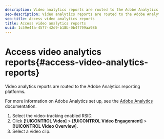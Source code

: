 ```yaml
---
description: Video analytics reports are routed to the Adobe Analytics reporting platforms.
seo-description: Video analytics reports are routed to the Adobe Analytics reporting platforms.
seo-title: Access video analytics reports
title: Access video analytics reports
uuid: 1c59e4fa-4577-42d9-b18b-0b4f799aa986
---
```


# Access video analytics reports{#access-video-analytics-reports}

Video analytics reports are routed to the Adobe Analytics reporting platforms.

 For more information on Adobe Analytics set up, see the [Adobe Analytics](https://microsite.omniture.com/t2/help/en_US/reference/) documentation. 
1. Select the video-tracking enabled RSID.
1. Click **[!UICONTROL Video]** > **[!UICONTROL Video Engagement]** > **[!UICONTROL Video Overview]**.
1. Select a video clip.
